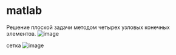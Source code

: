 # matlab
Решение плоской задачи методом четырех узловых конечных элементов. 
![image](https://user-images.githubusercontent.com/56409028/206436756-fd988ec5-5c37-43c0-85cb-299f7341867c.png)

сетка
![image](https://user-images.githubusercontent.com/56409028/206436799-75467c92-cb6b-4ed0-ab42-b0c2044dddd6.png)
